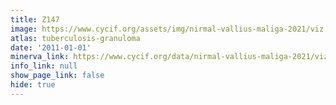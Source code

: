 ```yaml
---
title: Z147
image: https://www.cycif.org/assets/img/nirmal-vallius-maliga-2021/viz.jpg
atlas: tuberculosis-granuloma
date: '2011-01-01'
minerva_link: https://www.cycif.org/data/nirmal-vallius-maliga-2021/viz.html
info_link: null
show_page_link: false
hide: true
---
```

